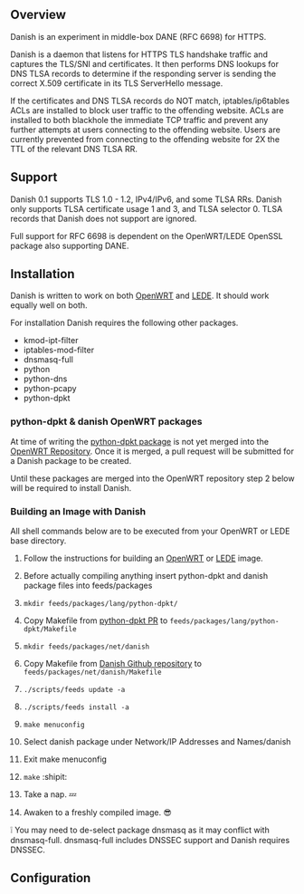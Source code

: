 ## Overview
Danish is an experiment in middle-box DANE (RFC 6698) for HTTPS.

Danish is a daemon that listens for HTTPS TLS handshake traffic and captures the TLS/SNI and certificates. It then performs DNS lookups for DNS TLSA records to determine if the responding server is sending the correct X.509 certificate in its TLS ServerHello message.

If the certificates and DNS TLSA records do NOT match, iptables/ip6tables ACLs are installed to block user traffic to the offending website. ACLs are installed to both blackhole the immediate TCP traffic and prevent any further attempts at users connecting to the offending website. Users are currently prevented from connecting to the offending website for 2X the TTL of the relevant DNS TLSA RR.

## Support
Danish 0.1 supports TLS 1.0 - 1.2, IPv4/IPv6, and some TLSA RRs. Danish only supports TLSA certificate usage 1 and 3, and TLSA selector 0. TLSA records that Danish does not support are ignored.

Full support for RFC 6698 is dependent on the OpenWRT/LEDE OpenSSL package also supporting DANE.

## Installation
Danish is written to work on both [OpenWRT](https://www.openwrt.org/) and [LEDE](https://www.lede-project.org/). It should work equally well on both.

For installation Danish requires the following other packages.
* kmod-ipt-filter
* iptables-mod-filter
* dnsmasq-full
* python
* python-dns
* python-pcapy
* python-dpkt

### python-dpkt & danish OpenWRT packages
At time of writing the [python-dpkt package](https://github.com/openwrt/packages/pull/4256) is not yet merged into the [OpenWRT Repository](https://github.com/openwrt/packages). Once it is merged, a pull request will be submitted for a Danish package to be created.

Until these packages are merged into the OpenWRT repository step 2 below will be required to install Danish.

### Building an Image with Danish
All shell commands below are to be executed from your OpenWRT or LEDE base directory.

1. Follow the instructions for building an [OpenWRT](https://github.com/openwrt/openwrt) or [LEDE](https://lede-project.org/docs/guide-developer/quickstart-build-images) image.
2. Before actually compiling anything insert python-dpkt and danish package files into feeds/packages
  1. `mkdir feeds/packages/lang/python-dpkt/`
  2. Copy Makefile from [python-dpkt PR](https://github.com/openwrt/packages/pull/4256) to `feeds/packages/lang/python-dpkt/Makefile`
  3. `mkdir feeds/packages/net/danish`
  4. Copy Makefile from [Danish Github repository](https://github.com/smutt/danish) to `feeds/packages/net/danish/Makefile`
  5. `./scripts/feeds update -a`
  6. `./scripts/feeds install -a`

3. `make menuconfig`
4. Select danish package under Network/IP Addresses and Names/danish 
5. Exit make menuconfig
6. `make` :shipit:
7. Take a nap. :zzz:
8. Awaken to a freshly compiled image. :sunglasses:

:grey_exclamation: You may need to de-select package dnsmasq as it may conflict with dnsmasq-full. dnsmasq-full includes DNSSEC support and Danish requires DNSSEC.

## Configuration
